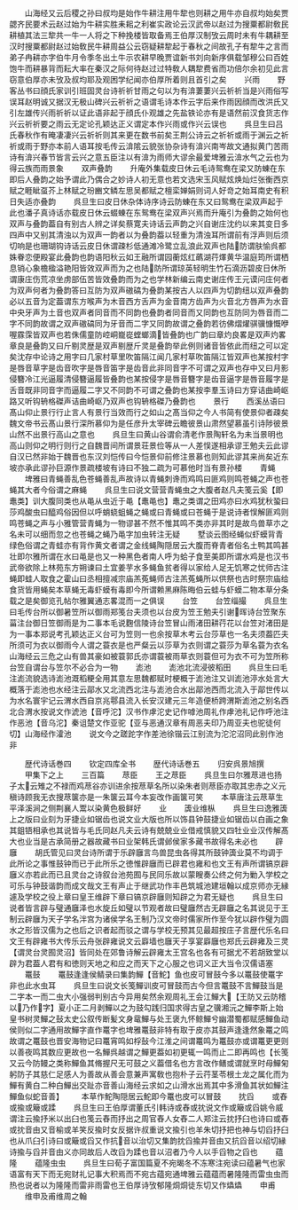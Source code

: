 <!-- { "loadSidebar": true } -->
　　山海经又云后稷之孙曰叔均是始作牛耕注用牛犂也则耕之用牛亦自叔均始矣贾勰齐民要术云赵过始为牛耕实胜耒耜之利崔实政论云汉武帝以赵过为搜粟都尉敎民耕植其法三犂共一牛一人将之下种挽楼皆取备焉王伯厚汉制攷云周时未有牛耦耕至汉时搜粟都尉赵过始敎民牛耕周益公云窃疑耕犂起于春秋之间故孔子有犂牛之言而弟子冉耕亦字伯牛月令季冬出土牛示农耕早晚贾谊新书刘向新序俱载邹穆公曰百姓饱牛而耕暴背而耘大率在秦汉之际何待赵过过特敎人耦犂费省而功倍尔余初见此言窃意伯厚亦未攷及叔均耶及观困学纪闻亦伯厚所着则且首引之矣
　　兴雨
　　野客丛书曰顔氏家训引班固灵台诗祈祈甘雨之句以为有渰萋萋兴云祈祈当是兴雨俗写误耳赵明诚又据汉无极山碑兴云祈祈之语谓毛诗本作云字后来作雨因顔而改洪氏又引左雄传兴雨祈祈以证此语非起于顔氏仆观雄之先盐铁论亦有是语然前汉食货志作兴云祈祈要之雨云无定论孔颖达正义谓定本作兴雨或作兴云误也
　　呉旦生曰吕氏春秋作有晻凄凄兴云祈祈则其来更在数书前矣王荆公诗云之祈祈或雨于渊云之祈祈或雨于野亦本前人语耳按毛传云渰隂云貌张协杂诗有渰兴南岑故文通拟黄门苦雨诗有渰兴春节皆言云兴之意五臣注以有渰为雨师大谬余最爱埤雅云渰水气之云也为得云族而雨景象
　　双声叠韵
　　升庵外集载皮日休云毛诗鸳鸯在梁又防蝀在东即后人叠韵之始予谓此乃偶合之妙诗人初无意也若文选宋玉风赋炫焕灿烂张衡西京赋之睚眦虿芥上林赋之玢豳文鳞左思吴都赋之檀栾婵娟则词人好竒之始耳南史有积日失适亦叠韵
　　呉旦生曰皮日休杂体诗序诗云防蝀在东又曰鸳鸯在梁双声起于此也潘子真诗话亦载皮日休云蝃蝀在东鸳鸯在梁双声兴焉而升庵引为叠韵之始何也双声与叠韵葢自有别古人辨之详矣蔡寛夫诗话云声韵之兴自谢庄沈约以来其变日多四声中又别其清浊以为双声一韵者以为叠韵葢以轻重为清浊耳所谓前有浮声则后须切响是也珊瑚钩诗话云皮日休谓疎杉低通滩冷鹭立乱浪此双声也陆防谓肤愉呉都姝眷恋便殿宴此叠韵也韵语阳秋云如王融所谓园蘅炫红蘤湖荇燡黄华温庭筠所谓栖息销心象檐楹溢艳阳皆效双声而为之也陆防所谓琼英轻明生竹石滴沥碧皮日休所谓康庄伤荒凉坐虏部伍苦皆效叠韵而为之也学林新编云南史谢庄传王元谟问庄何者为双声何者为叠韵答曰互防为双声磝碻为叠韵某按古人以四声为切韵纽以双声叠韵必以五音为定葢谓东方喉声为木音西方舌声为金音南方齿声为火音北方唇声为水音中央牙声为土音也双声者同音而不同韵也叠韵者同音而又同韵也互防同为唇音而二字不同韵故谓之双声磝碻同为牙音而二字又同韵故谓之叠韵若彷佛熠燿骐骥慷慨咿喔霡霂皆双声也若侏儒童防崆峒巃嵸螳螂滴皆叠韵也广韵曰章灼良畧是双声灼畧章良是叠韵又曰斤剔灵歴是双声剔歴斤灵是叠韵举此例则诸音皆依此而纽之可以定矣沈存中论诗之用字曰几家村草里吹笛隔江闻几家村草吹笛隔江皆双声也某按村字是唇音草字是齿音吹字是唇音笛字是齿音此非同音字不可谓之双声也存中又曰月影侵簪冷江光逼履清侵簪逼履皆叠韵也某按侵字是唇音簪字是齿音逼字是唇音履字是舌音既非同音字而逼履二字又不同韵不可谓之叠韵也某按李羣玉诗曰方穿诘曲崎岖路又听钩辀格磔声诘曲崎岖乃双声也钩辀格磔乃叠韵也
　　景行
　　西溪丛语曰髙山仰止景行行止言人有景行当效而行之如山之髙当仰之今人书简有使景仰者疎矣魏文帝书云髙山景行深所慕仰为是任彦升太宰碑云瞻彼景山肃然望慕虽引诗陟彼景山然不出景行高山之意也
　　呉旦生曰黄山谷谓俞清老作景陶轩名为未当景明也高山则仰之明行则行之自魏晋间所谓景荘景俭等从一人差悮遂相承谬王勉夫云此谬自汉已然非始于魏晋也东汉刘恺传曰今恺景仰前修注景慕也则知此谬其来尚矣近东坡亦承此谬孙巨源作景疏楼坡有诗曰不独二疏为可慕他时当有景孙楼
　　青蝇
　　埤雅曰青蝇善乱色苍蝇善乱声故诗以青蝇刺谗而鸡鸣曰匪鸡则鸣苍蝇之声也苍蝇其大者今俗谓之麻蝇
　　呉旦生曰说文营营青蝇虫之大腹者赵凡夫笺云奚【即鼃类】训大腹同类也从黾从虫近于黾【鼃黾也】鼃之类谓之田鸡亦曰水鸡犹秋蛩曰莎鸡酸虫曰醯鸡俗因但以呼蛸蛲蛆蝇之蝇或曰青蝇或曰苍蝇于是说诗者悮解匪鸡则鸣苍蝇之声与小雅管营青蝇为一物谬甚不然不惟其鸣不类亦非其时是故鸟兽草朩之名未可以细而忽之也苍蝇之蝇乃黾字加虫转注无疑
　　墅谈云图经蝇似虾蟆背青绿色俗谓之青蛙亦有背作黄文者谓之金线蝇陶隠居云大腹而脊青者俗名土鸭其鸣甚壮即尔雅所谓在水曰黾是也又一种黑色者南人呼为蛤子食至美即所谓水鸡是也汉书武帝欲除上林苑东方朔谏曰土宜姜芋水多蝇鱼贫者得以家给人足无饥寒之忧师古注蝇即蛙人取食之霍山曰丞相擅减宗庙羔菟蝇师古注羔菟蝇所以供祭也古时祭宗庙给食货皆用蝇矣本草蝇无毒虾蟆有毒即今所谓赖黑麻陈晦伯云蛙与虾蟆二物本草分条载之是矣御览孔帖尔雅翼通志畧混而一之俱误
　　台笠
　　台笠缁撮
　　呉旦生曰毛传台所以御暑笠所以御雨郑笺台夫须也以台皮为笠王勉夫引谢晖诗台笠聚东菑注台御日笠御雨是为二事本毛说麴信陵诗台笠冒山雨渚田耕荇花以台笠对渚田是为一事本郑说考孔颖达正义台可为笠则一也余按草木考云台莎草也一名夫须葢匹夫所须可为衣以御雨今人谓之蓑衣是也严粲云以莎草为衣则谓之蓑莎为草名蓑为衣名山海经云三危之山有兽其豪如被蓑郭氏亦谓蓑被雨草衣则蓑但可为衣不可为笠所称台笠自谓台与笠尔不必合为一物
　　滮池
　　滮池北流浸彼稻田
　　呉旦生曰毛注滮流貌选诗滮池溉稻粳全用其意左思魏都赋时梗概于滮池注又训滮池渟水处言大概落于滮池也水经注云鄗水又北流西北注与滮池合水出鄗池西而北流入于鄗世传以为水名寰宇记云渭水西自京兆鄠县流入长安汉建元三年造便桥跨渭斯滮池之别名西北合渭水按说文作淲池【音呼沱】汉书作虖沱史记作嘑池周礼作虖池礼记作呼池注作恶池【音乌沱】秦诅楚文作亚驼【亚与恶通汉章有周恶夫印乃周亚夫也驼徒何切】山海经作瀖池
　　说文今之蹉跎字作差池徐锴云江别流为沱沱沼同此别作池非

　　歴代诗话巻四
　　钦定四库全书
　　歴代诗话巻五
　　归安呉景旭撰
　　甲集下之上
　　三百篇
　　荩臣
　　王之荩臣
　　呉旦生曰尔雅荩进也扬子太云雉之不禄而鸡荩谷亦训进余按荩草名所以染朱者则荩臣亦取其忠赤之义元稹诗顾我无衣搜荩箧亦是一朱箧云耳今本妄改作画箧可笑
　　本草唐注云荩草生平泽溪涧之侧荆襄人鬻以染黄色极鲜好
　　业
　　簴业维枞
　　呉旦生曰逸雅簴上之版曰业刻为牙捷业如锯齿也说文业大版也所以饰县钟鼓捷业如锯齿以白画之象其鉏铻相承也其说皆与毛氏同赵凡夫云诗有兢兢业业借戒慎貌又四牡业业汉传解髙大也业当是古承简册之器故藏书曰业架韩氏谓邺侯家多藏书故得名未必也
　　辟廱
　　胡氏管见曰灵台诗所谓于乐辟廱言鸟兽昆虫各得其所鼓钟簴业莫不均调于此所论之事惟鼓钟而已于此所乐之徳惟辟廱而已辟君也雍和也文王有声所谓镐京辟廱义亦若此而已且灵台之诗叙台池苑囿与民同乐故以蒙瞍奏公终之何为勦入学校之可乐与钟鼓谐韵而成文哉文王有声止于继武功作丰邑筑城池建垣翰以成京师亦无縁遽及学校之役上章曰皇王维辟下章曰镐京辟廱则知辟之为君无疑也
　　呉旦生曰说者皆言辟与璧通廱泽也水旋丘如璧以节观者故曰璧廱然古无辟廱之名其说见于王制云辟廱为天子学名泮宫为诸侯学名王制乃汉文帝时儒家所作至今犹以辟作璧为圆水之形皆汉儒为之也后之识者起而驳之谓与学校无预其见最超按庄子言歴代乐名曰文王有辟雍书大传乐云舟张辟雍说文云廦墙也廱天子享宴廦廱也郑氏云辟雍及三灵【谓灵台灵囿灵沼】皆同处在郊鲁诗解云辟雍太王宫名也各有可据尤不若胡致堂以辟为君葢人君有和徳则天地之和应之而天下之心服之也词义正大当令汉儒语塞
　　鼍鼓
　　鼍鼓逢逢侯鲭录曰集韵鱓【音鮀】鱼也皮可冒鼓今多以鼍鼓使鼍字非也此水虫耳
　　呉旦生曰说文长笺鱓训皮可冒鼓而古今但言鼍鼓不言鱓鼓当是二字本一而二虫大小强弱判别古今异用矣然余观周礼王会江鱓大【王防又云防稽以乃作字】夏小正二月剥鱓以之为鼓勾践归国求得古皇之骥湘沅之鱓李斯上始皇书树灵鱓之鼔太史公叙传断髪文身鼋鱓与处王褒九怀鲸鱓兮幽潜蜀都赋感鱓鱼动侯则似二字通用故鱓字直作鼍字也埤雅鼍鼓非特有取于皮亦其鼓声逢逢然象鼍之鸣故谓之鼍鼓也晋安海物记曰鼍宵鸣如桴鼔今江淮之间谓鼍鸣为鼍鼓亦或谓鼍更更则以善夜鸣其数应更故也一名鱓呉越谓之鱓更葢如初更辄一鸣而止二即再鸣也【长笺又云今防鳗之类称鱓鱼其脩握尺无可鼓之义葢借名也方言改作鳝或谓就烹时母鱓匊躬防子其慈仁足感人为善故从善会意兼声寓敎也抱朴子云荇茎苓根土龙之属化而为鱓有黄白二种白鱓出交趾亦音善山海经云求如之山滑水出焉其中多滑鱼其状如鱓注鱓鱼似蛇音善】
　　本草作鮀陶隠居云鮀即今鼍也皮可以冒鼓
　　抌舀
　　或舂或揄或簸或蹂
　　呉旦生曰王伯厚谓董氏引韩诗或舂或抌说文作或簸或舀姚令威谓注云揄抒米以出臼也笺云舂而抒出之周官舂人女舂二人郑注云抌抒臼也诗曰或舂或抌音由又音榆或羊笑反揄时女反据许叔重说文揄引也羊朱切抒把也神与切舀抒臼也从爪臼引诗曰或簸或舀又作抗音以治切又集韵抌舀揄并音由又抗舀音以绍切縁诗揄与舀并音由义亦同故后人改舀为蹂也音以沼者乃今人以手舀物之舀也
　　蕴隆
　　蕴隆虫虫
　　呉旦生曰荀子富国篇夏不宛暍冬不冻寒注宛读曰蕴暑气也家语富有天下而无宛财礼记事大积焉而不宛古蕴宛通埤雅云蕴蕴而暑隆隆而雷虫虫而热也说者以为隆隆而雷非雨雷也王伯厚诗攷郁隆烔烔徒东切又作爞爞
　　申甫
　　维申及甫维周之翰
